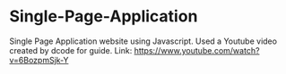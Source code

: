 # Single-Page-Application
Single Page Application website using Javascript. Used a Youtube video created by dcode for guide. Link: https://www.youtube.com/watch?v=6BozpmSjk-Y 
